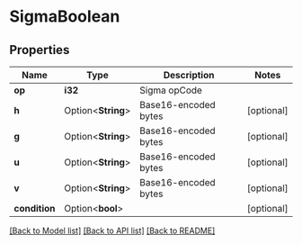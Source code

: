 # SigmaBoolean

## Properties

Name | Type | Description | Notes
------------ | ------------- | ------------- | -------------
**op** | **i32** | Sigma opCode | 
**h** | Option<**String**> | Base16-encoded bytes | [optional]
**g** | Option<**String**> | Base16-encoded bytes | [optional]
**u** | Option<**String**> | Base16-encoded bytes | [optional]
**v** | Option<**String**> | Base16-encoded bytes | [optional]
**condition** | Option<**bool**> |  | [optional]

[[Back to Model list]](../README.md#documentation-for-models) [[Back to API list]](../README.md#documentation-for-api-endpoints) [[Back to README]](../README.md)


